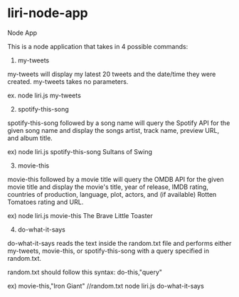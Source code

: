 # liri-node-app
Node App

This is a node application that takes in 4 possible commands:

1) my-tweets

my-tweets will display my latest 20 tweets and the date/time they were created. my-tweets takes no parameters.

ex. node liri.js my-tweets

2) spotify-this-song

spotify-this-song followed by a song name will query the Spotify API for the given song name and display the songs artist, track name, preview URL, and album title.

ex) node liri.js spotify-this-song Sultans of Swing

3. movie-this

movie-this followed by a movie title will query the OMDB API for the given movie title and display the movie's title, year of release, IMDB rating, countries of production, language, plot, actors, and (if available) Rotten Tomatoes rating and URL.

ex) node liri.js movie-this The Brave Little Toaster

4. do-what-it-says

do-what-it-says reads the text inside the random.txt file and performs either my-tweets, movie-this, or spotify-this-song with a query specified in random.txt.

random.txt should follow this syntax:
do-this,"query"

ex) movie-this,"Iron Giant"     //random.txt
node liri.js do-what-it-says